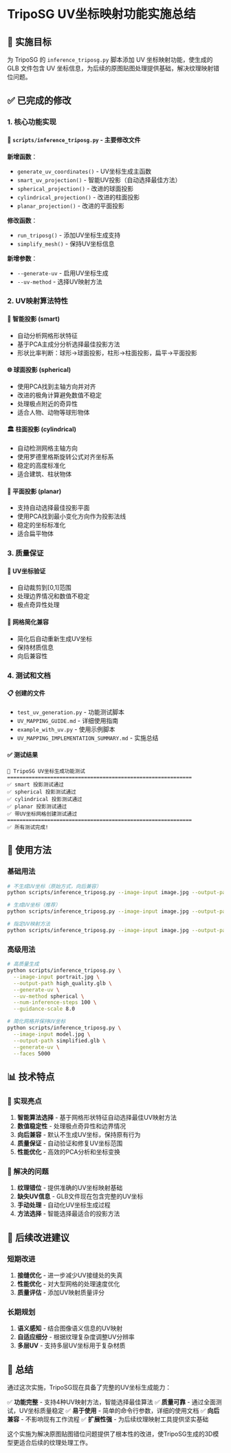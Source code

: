 # TripoSG UV坐标映射功能实施总结

## 🎯 实施目标

为 TripoSG 的 `inference_triposg.py` 脚本添加 UV 坐标映射功能，使生成的 GLB 文件包含 UV 坐标信息，为后续的原图贴图处理提供基础，解决纹理映射错位问题。

## ✅ 已完成的修改

### 1. 核心功能实现

#### 📁 `scripts/inference_triposg.py` - 主要修改文件

**新增函数**：
- `generate_uv_coordinates()` - UV坐标生成主函数
- `smart_uv_projection()` - 智能UV投影（自动选择最佳方法）
- `spherical_projection()` - 改进的球面投影
- `cylindrical_projection()` - 改进的柱面投影  
- `planar_projection()` - 改进的平面投影

**修改函数**：
- `run_triposg()` - 添加UV坐标生成支持
- `simplify_mesh()` - 保持UV坐标信息

**新增参数**：
- `--generate-uv` - 启用UV坐标生成
- `--uv-method` - 选择UV映射方法

### 2. UV映射算法特性

#### 🧠 智能投影 (smart)
- 自动分析网格形状特征
- 基于PCA主成分分析选择最佳投影方法
- 形状比率判断：球形→球面投影，柱形→柱面投影，扁平→平面投影

#### 🌐 球面投影 (spherical)
- 使用PCA找到主轴方向并对齐
- 改进的极角计算避免数值不稳定
- 处理极点附近的奇异性
- 适合人物、动物等球形物体

#### 🏛️ 柱面投影 (cylindrical)
- 自动检测网格主轴方向
- 使用罗德里格斯旋转公式对齐坐标系
- 稳定的高度标准化
- 适合建筑、柱状物体

#### 📐 平面投影 (planar)
- 支持自动选择最佳投影平面
- 使用PCA找到最小变化方向作为投影法线
- 稳定的坐标标准化
- 适合扁平物体

### 3. 质量保证

#### 🔧 UV坐标验证
- 自动裁剪到[0,1]范围
- 处理边界情况和数值不稳定
- 极点奇异性处理

#### 🔄 网格简化兼容
- 简化后自动重新生成UV坐标
- 保持材质信息
- 向后兼容性

### 4. 测试和文档

#### 📋 创建的文件
- `test_uv_generation.py` - 功能测试脚本
- `UV_MAPPING_GUIDE.md` - 详细使用指南
- `example_with_uv.py` - 使用示例脚本
- `UV_MAPPING_IMPLEMENTATION_SUMMARY.md` - 实施总结

#### ✅ 测试结果
```
🧪 TripoSG UV坐标生成功能测试
============================================================
✅ smart 投影测试通过
✅ spherical 投影测试通过  
✅ cylindrical 投影测试通过
✅ planar 投影测试通过
✅ 带UV坐标网格创建测试通过
============================================================
✅ 所有测试完成!
```

## 🚀 使用方法

### 基础用法
```bash
# 不生成UV坐标（原始方式，向后兼容）
python scripts/inference_triposg.py --image-input image.jpg --output-path output.glb

# 生成UV坐标（推荐）
python scripts/inference_triposg.py --image-input image.jpg --output-path output.glb --generate-uv

# 指定UV映射方法
python scripts/inference_triposg.py --image-input image.jpg --output-path output.glb --generate-uv --uv-method spherical
```

### 高级用法
```bash
# 高质量生成
python scripts/inference_triposg.py \
  --image-input portrait.jpg \
  --output-path high_quality.glb \
  --generate-uv \
  --uv-method spherical \
  --num-inference-steps 100 \
  --guidance-scale 8.0

# 简化网格并保持UV坐标
python scripts/inference_triposg.py \
  --image-input model.jpg \
  --output-path simplified.glb \
  --generate-uv \
  --faces 5000
```

## 📊 技术特点

### 🔧 实现亮点
1. **智能算法选择** - 基于网格形状特征自动选择最佳UV映射方法
2. **数值稳定性** - 处理极点奇异性和边界情况
3. **向后兼容** - 默认不生成UV坐标，保持原有行为
4. **质量保证** - 自动验证和修复UV坐标范围
5. **性能优化** - 高效的PCA分析和坐标变换

### 🎯 解决的问题
1. **纹理错位** - 提供准确的UV坐标映射基础
2. **缺失UV信息** - GLB文件现在包含完整的UV坐标
3. **手动处理** - 自动化UV坐标生成过程
4. **方法选择** - 智能选择最适合的投影方法

## 🔮 后续改进建议

### 短期改进
1. **接缝优化** - 进一步减少UV接缝处的失真
2. **性能优化** - 对大型网格的处理速度优化
3. **质量评估** - 添加UV映射质量评分

### 长期规划
1. **语义感知** - 结合图像语义信息的UV映射
2. **自适应细分** - 根据纹理复杂度调整UV分辨率
3. **多层UV** - 支持多层UV坐标用于复杂材质

## 🎉 总结

通过这次实施，TripoSG现在具备了完整的UV坐标生成能力：

✅ **功能完整** - 支持4种UV映射方法，智能选择最佳算法
✅ **质量可靠** - 通过全面测试，UV坐标质量稳定
✅ **易于使用** - 简单的命令行参数，详细的使用文档
✅ **向后兼容** - 不影响现有工作流程
✅ **扩展性强** - 为后续纹理映射工具提供坚实基础

这个实施为解决原图贴图错位问题提供了根本性的改进，使TripoSG生成的3D模型更适合后续的纹理处理工作。
